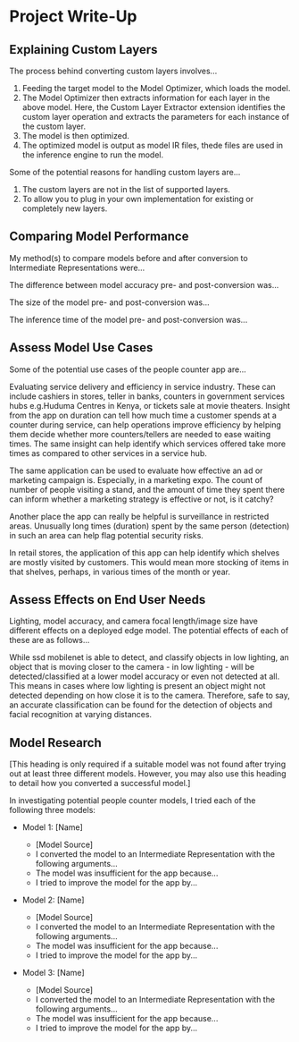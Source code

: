 # Project Write-Up


## Explaining Custom Layers

The process behind converting custom layers involves...
1. Feeding the target model to the Model Optimizer, which loads the model.
2. The Model Optimizer then extracts information for each layer in the above model. Here, the Custom Layer Extractor extension identifies the custom layer operation and extracts the parameters for each instance of the custom layer.
3. The model is then optimized.
4. The optimized model is output as model IR files, thede files are used in the inference engine to run the model.

Some of the potential reasons for handling custom layers are...
1. The custom layers are not in the list of supported layers.
2. To allow you to plug in your own implementation for existing or completely new layers.

## Comparing Model Performance

My method(s) to compare models before and after conversion to Intermediate Representations
were...

The difference between model accuracy pre- and post-conversion was...

The size of the model pre- and post-conversion was...

The inference time of the model pre- and post-conversion was...

## Assess Model Use Cases

Some of the potential use cases of the people counter app are...

Evaluating service delivery and efficiency in service industry. These can include cashiers in stores, teller in banks, counters in government services hubs e.g.Huduma Centres in Kenya, or tickets sale at movie theaters. Insight from the app on duration can tell how much time a customer spends at a counter during service, can help operations improve efficiency by helping them decide whether more counters/tellers are needed to ease waiting times. The same insight can help identify which services offered take more times as compared to other services in a service hub.

The same application can be used to evaluate how effective an ad or marketing campaign is. Especially, in a marketing expo. The count of number of people visiting a stand, and the amount of time they spent there can inform whether a marketing strategy is effective or not, is it catchy?

Another place the app can really be helpful is surveillance in restricted areas. Unusually long times (duration) spent by the same person (detection) in such an area can help flag potential security risks.

In retail stores, the application of this app can help identify which shelves are mostly visited by customers. This would mean more stocking of items in that shelves, perhaps, in various times of the month or year.

## Assess Effects on End User Needs

Lighting, model accuracy, and camera focal length/image size have different effects on a
deployed edge model. The potential effects of each of these are as follows...

While ssd mobilenet is able to detect, and classify objects in low lighting, an object that is moving closer to the camera - in low lighting - will be detected/classified at a lower model accuracy or even not detected at all. This means in cases where low lighting is present an object might not detected depending on how close it is to the camera. Therefore, safe to say, an accurate classification can be found for the detection of objects and facial recognition at varying distances.

## Model Research

[This heading is only required if a suitable model was not found after trying out at least three
different models. However, you may also use this heading to detail how you converted 
a successful model.]

In investigating potential people counter models, I tried each of the following three models:

- Model 1: [Name]
  - [Model Source]
  - I converted the model to an Intermediate Representation with the following arguments...
  - The model was insufficient for the app because...
  - I tried to improve the model for the app by...
  
- Model 2: [Name]
  - [Model Source]
  - I converted the model to an Intermediate Representation with the following arguments...
  - The model was insufficient for the app because...
  - I tried to improve the model for the app by...

- Model 3: [Name]
  - [Model Source]
  - I converted the model to an Intermediate Representation with the following arguments...
  - The model was insufficient for the app because...
  - I tried to improve the model for the app by...
